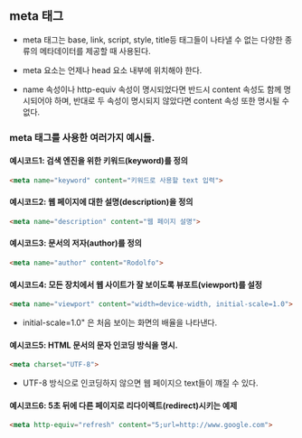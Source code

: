 ## meta 태그

- meta 태그는 base, link, script, style, title등 태그들이 나타낼 수 없는 다양한 종류의 메타데이터를 제공할 때 사용된다.

- meta 요소는 언제나 head 요소 내부에 위치해야 한다.

- name 속성이나 http-equiv 속성이 명시되었다면 반드시 content 속성도 함께 명시되어야 하며, 반대로 두 속성이 명시되지 않았다면 content 속성 또한 명시될 수 없다.

### meta 태그를 사용한 여러가지 예시들.


#### 예시코드1: 검색 엔진을 위한 키워드(keyword)를 정의

```html
<meta name="keyword" content="키워드로 사용할 text 입력">
```

#### 예시코드2: 웹 페이지에 대한 설명(description)을 정의

```html
<meta name="description" content="웹 페이지 설명">
```

#### 예시코드3: 문서의 저자(author)를 정의

```html
<meta name="author" content="Rodolfo">
```

#### 예시코드4: 모든 장치에서 웹 사이트가 잘 보이도록 뷰포트(viewport)를 설정

```html
<meta name="viewport" content="width=device-width, initial-scale=1.0">
```
- initial-scale=1.0" 은 처음 보이는 화면의 배율을 나타낸다.

#### 예시코드5: HTML 문서의 문자 인코딩 방식을 명시.

```html
<meta charset="UTF-8">
```
- UTF-8 방식으로 인코딩하지 않으면 웹 페이지으 text들이 꺠질 수 있다.

#### 예시코드6: 5초 뒤에 다른 페이지로 리다이렉트(redirect)시키는 예제

```html
<meta http-equiv="refresh" content="5;url=http://www.google.com">
```

